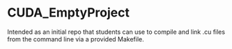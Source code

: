 # CUDA_EmptyProject
Intended as an initial repo that students can use to compile and link .cu files from the command line via a provided Makefile.
